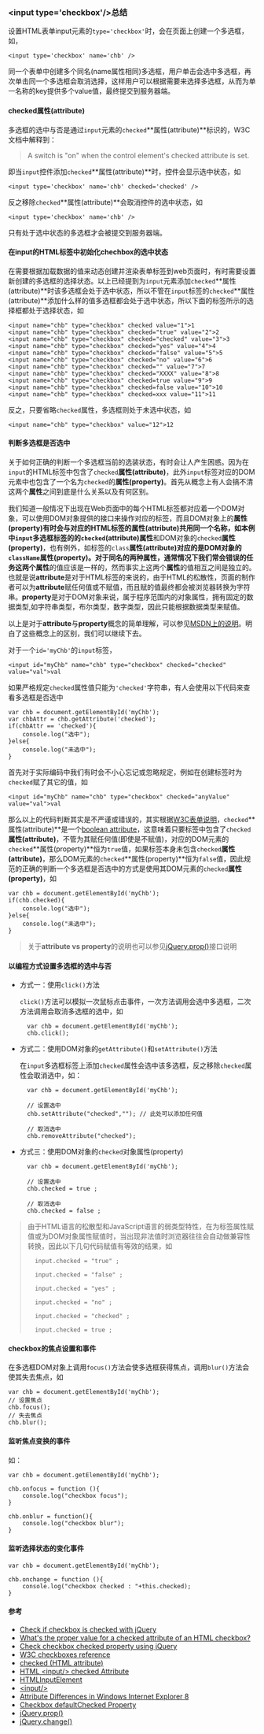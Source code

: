 ### <input type='checkbox'/\>总结

设置HTML表单input元素的`type='checkbox'`时，会在页面上创建一个多选框，如，

	<input type='checkbox' name='chb' />

同一个表单中创建多个同名(name属性相同)多选框，用户单击会选中多选框，再次单击同一个多选框会取消选择，这样用户可以根据需要来选择多选框，从而为单一名称的key提供多个value值，最终提交到服务器端。

#### checked属性(attribute)

多选框的选中与否是通过`input`元素的`checked`**属性(attribute)**标识的，W3C文档中解释到：

> A switch is "on" when the control element's checked attribute is set.

即当`input`控件添加`checked`**属性(attribute)**时，控件会显示选中状态，如
	
	<input type='checkbox' name='chb' checked='checked' />

反之移除`checked`**属性(attribute)**会取消控件的选中状态，如
	
	<input type='checkbox' name='chb' />

只有处于选中状态的多选框才会被提交到服务器端。	

#### 在input的HTML标签中初始化chechbox的选中状态

在需要根据加载数据的值来动态创建并渲染表单标签到web页面时，有时需要设置新创建的多选框的选择状态。以上已经提到为`input`元素添加`checked`**属性(attribute)**时该多选框会处于选中状态，所以不管在`input`标签的`checked`**属性(attribute)**添加什么样的值多选框都会处于选中状态，所以下面的标签所示的选择框都处于选择状态，如

	<input name="chb" type="checkbox" checked value="1">1
	<input name="chb" type="checkbox" checked="true" value="2">2
	<input name="chb" type="checkbox" checked="checked" value="3">3
	<input name="chb" type="checkbox" checked="yes" value="4">4			
	<input name="chb" type="checkbox" checked="false" value="5">5			
	<input name="chb" type="checkbox" checked="no" value="6">6
	<input name="chb" type="checkbox" checked="" value="7">7			
	<input name="chb" type="checkbox" checked="XXXX" value="8">8
	<input name="chb" type="checkbox" checked=true value="9">9
	<input name="chb" type="checkbox" checked=false value="10">10			
	<input name="chb" type="checkbox" checked=xxx value="11">11

反之，只要省略`checked`属性，多选框则处于未选中状态，如

	<input name="chb" type="checkbox" value="12">12

#### 判断多选框是否选中

关于如何正确的判断一个多选框当前的选装状态，有时会让人产生困惑。因为在`input`的HTML标签中包含了`checked`**属性(attribute)**，此外`input`标签对应的DOM元素中也包含了一个名为`checked`的**属性(property)**。首先从概念上有人会搞不清这两个**属性**之间到底是什么关系以及有何区别。

我们知道一般情况下出现在Web页面中的每个HTML标签都对应着一个DOM对象，可以使用DOM对象提供的接口来操作对应的标签，而且DOM对象上的**属性(property)**有时会与对应的HTML标签的**属性(attribute)**共用同一个名称，如本例中`input`多选框标签的的`checked`**(attribute)属性**和DOM对象的`checked`**属性(property)**，也有例外，如标签的`class`**属性(attribute)**对应的是DOM对象的`className`**属性(property)**。对于同名的两种属性，通常情况下我们常会错误的任务这两个**属性**的值应该是一样的，然而事实上这两个**属性**的值相互之间是独立的。也就是说**attribute**是对于HTML标签的来说的，由于HTML的松散性，页面的制作者可以为**attribute**赋任何值或不赋值，而且赋的值最终都会被浏览器转换为字符串。**property**是对于DOM对象来说，属于程序范围内的对象属性，拥有固定的数据类型,如字符串类型，布尔类型，数字类型，因此只能根据数据类型来赋值。

以上是对于**attribute**与**property**概念的简单理解，可以参见[MSDN上的说明][ref-9]。明白了这些概念上的区别，我们可以继续下去。

对于一个`id='myChb'`的`input`标签，

	<input id="myChb" name="chb" type="checkbox" checked="checked" value="val">val

如果严格规定`checked`属性值只能为`'checked'`字符串，有人会使用以下代码来查看多选框是否选中

	var chb = document.getElementById('myChb');
	var chbAttr = chb.getAttribute('checked');
	if(chbAttr == 'checked'){
		console.log("选中");
	}else{
		console.log("未选中");
	}

首先对于实际编码中我们有时会不小心忘记或忽略规定，例如在创建标签时为`checked`赋了其它的值，如

	<input id="myChb" name="chb" type="checkbox" checked="anyValue" value="val">val

那么以上的代码判断其实是不严谨或错误的，其实根据[W3C表单说明](http://www.w3.org/TR/REC-html40/interact/forms.html)，`checked`**属性(attribute)**是一个[boolean attribute][ref-5]，这意味着只要标签中包含了`checked`**属性(attribute)**，不管为其赋任何值(即使是不赋值)，对应的DOM元素的`checked`**属性(property)**恒为`true`值，如果标签本身未包含`checked`**属性(attribute)**，那么DOM元素的`checked`**属性(property)**恒为`false`值，因此规范的正确的判断一个多选框是否选中的方式是使用其DOM元素的`checked`**属性(property)**，如

	var chb = document.getElementById('myChb');
	if(chb.checked){
		console.log("选中");
	}else{
		console.log("未选中");
	}

>关于**attribute vs property**的说明也可以参见[jQuery.prop()][ref-11]接口说明


#### 以编程方式设置多选框的选中与否

+ 方式一：使用`click()`方法

	`click()`方法可以模拟一次鼠标点击事件，一次方法调用会选中多选框，二次方法调用会取消多选框的选中，如
		
		var chb = document.getElementById('myChb');
		chb.click();

+ 方式二：使用DOM对象的`getAttribute()`和`setAttribute()`方法

	在`input`多选框标签上添加`checked`属性会选中该多选框，反之移除`checked`属性会取消选中，如：

		var chb = document.getElementById('myChb');

		// 设置选中		
		chb.setAttribute("checked",""); // 此处可以添加任何值

		// 取消选中
		chb.removeAttribute("checked");

+ 方式三：使用DOM对象的`checked`对象属性(property)
	
		var chb = document.getElementById('myChb');

		// 设置选中
		chb.checked = true ; 

		// 取消选中
		chb.checked = false ;

>由于HTML语言的松散型和JavaScript语言的弱类型特性，在为标签属性赋值或为DOM对象属性赋值时，当出现非法值时浏览器往往会自动做兼容性转换，因此以下几句代码赋值有等效的结果，如
>
> 		input.checked = "true" ;
> 	 	
>		input.checked = "false" ;
>
>		input.checked = "yes" ;
>
>		input.checked = "no" ;
>
>		input.checked = "checked" ;
>	
>		input.checked = true ;
> 		

#### checkbox的焦点设置和事件

在多选框DOM对象上调用`focus()`方法会使多选框获得焦点，调用`blur()`方法会使其失去焦点，如

	var chb = document.getElementById('myChb');
	// 设置焦点
	chb.focus();
	// 失去焦点
	chb.blur();

#### 监听焦点变换的事件
如：

	var chb = document.getElementById('myChb');

	chb.onfocus = function (){
		console.log("checkbox focus");
	}

	chb.onblur = function(){
		console.log("checkbox blur");
	}



#### 监听选择状态的变化事件

	var chb = document.getElementById('myChb');

	chb.onchange = function (){
		console.log("checkbox checked : "+this.checked);
	}

#### 参考

+ [Check if checkbox is checked with jQuery][ref-1]
+ [What's the proper value for a checked attribute of an HTML checkbox?][ref-2]
+ [Check checkbox checked property using jQuery][ref-3]
+ [W3C checkboxes reference][ref-4]
+ [checked (HTML attribute)][ref-5]
+ [HTML &lt;input/&gt; checked Attribute][ref-6]
+ [HTMLInputElement][ref-7]
+ [&lt;input/&gt;][ref-8]
+ [Attribute Differences in Windows Internet Explorer 8][ref-9]
+ [Checkbox defaultChecked Property][ref-10]
+ [jQuery.prop()][ref-11]
+ [jQuery.change()][ref-12]

[ref-1]: http://stackoverflow.com/questions/2204250/check-if-checkbox-is-checked-with-jquery?rq=1
[ref-2]: http://stackoverflow.com/questions/7851868/whats-the-proper-value-for-a-checked-attribute-of-an-html-checkbox
[ref-3]: http://stackoverflow.com/questions/901712/check-checkbox-checked-property-using-jquery?page=1&tab=active#tab-top
[ref-4]: http://www.w3.org/TR/REC-html40/interact/forms.html#checkbox
[ref-5]: http://reference.sitepoint.com/html/input/checked
[ref-6]: http://www.w3schools.com/TAGs/att_input_checked.asp
[ref-7]: https://developer.mozilla.org/en-US/docs/Web/API/HTMLInputElement
[ref-8]: https://developer.mozilla.org/en-US/docs/Web/HTML/Element/input
[ref-9]: http://msdn.microsoft.com/en-us/library/dd347148(v=vs.85).aspx
[ref-10]: http://www.w3schools.com/jsref/prop_checkbox_defaultchecked.asp
[ref-11]: http://api.jquery.com/prop/
[ref-12]: http://api.jquery.com/change/